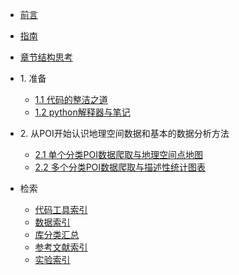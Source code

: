 * [前言](./markdown/preface.md)
* [指南](./markdown/instruction.md)
* [章节结构思考](./markdown/structure_chapters.md)
* 1\. 准备
    * [1.1 代码的整洁之道](./markdown/cleanCode.md)
    * [1.2 python解释器与笔记](./markdown/pythonInterpreterAndNote.md)
* 2\. 从POI开始认识地理空间数据和基本的数据分析方法
    * [2.1 单个分类POI数据爬取与地理空间点地图](./notebook_code/BaiduMapPOI_collection_singleClassification.md)
    * [2.2 多个分类POI数据爬取与描述性统计图表](./notebook_code/BaiduMapPOI_collection_multipleClassification.md)

* 检索
    * [代码工具索引](./markdown/codeToolIdx.md)
    * [数据索引](./markdown/dataIdx.md)
    * [库分类汇总](./markdown/libraryClassiSummary.md)
    * [参考文献索引](./markdown/reference.md)
    * [实验索引](./markdown/experimentIdx.md)



